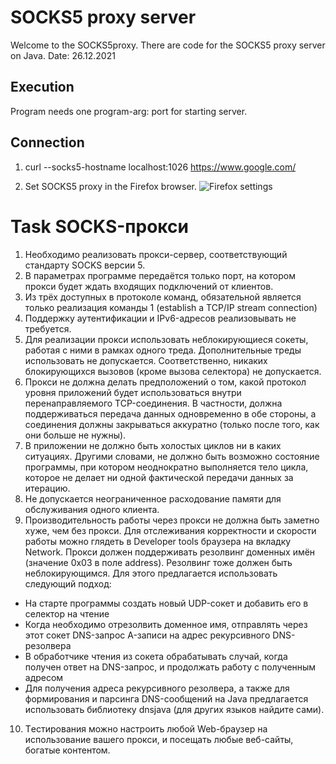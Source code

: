 # SOCKS5 proxy server

Welcome to the SOCKS5proxy.
There are code for the SOCKS5 proxy server on Java.
Date: 26.12.2021

## Execution

Program needs one program-arg: port for starting server.

## Connection

1. curl --socks5-hostname localhost:1026 https://www.google.com/

2. Set SOCKS5 proxy in the Firefox browser.
![Firefox settings](https://i.postimg.cc/cLHySzvW/Screenshot-from-2021-12-26-13-41-28.png)


# Task SOCKS-прокси
1. Необходимо реализовать прокси-сервер, соответствующий стандарту SOCKS версии 5.
2. В параметрах программе передаётся только порт, на котором прокси будет ждать входящих подключений от клиентов.
3. Из трёх доступных в протоколе команд, обязательной является только реализация команды 1 (establish a TCP/IP stream connection)
4. Поддержку аутентификации и IPv6-адресов реализовывать не требуется.
5. Для реализации прокси использовать неблокирующиеся сокеты, работая с ними в рамках одного треда. Дополнительные треды использовать не допускается. Соответственно, никаких блокирующихся вызовов (кроме вызова селектора) не допускается.
6. Прокси не должна делать предположений о том, какой протокол уровня приложений будет использоваться внутри перенаправляемого TCP-соединения. В частности, должна поддерживаться передача данных одновременно в обе стороны, а соединения должны закрываться аккуратно (только после того, как они больше не нужны).
7. В приложении не должно быть холостых циклов ни в каких ситуациях. Другими словами, не должно быть возможно состояние программы, при котором неоднократно выполняется тело цикла, которое не делает ни одной фактической передачи данных за итерацию.
8. Не допускается неограниченное расходование памяти для обслуживания одного клиента.
9. Производительность работы через прокси не должна быть заметно хуже, чем без прокси. Для отслеживания корректности и скорости работы можно глядеть в Developer tools браузера на вкладку Network.
Прокси должен поддерживать резолвинг доменных имён (значение 0x03 в поле address). Резолвинг тоже должен быть неблокирующимся. 
Для этого предлагается использовать следующий подход:
  - На старте программы создать новый UDP-сокет и добавить его в селектор на чтение
  - Когда необходимо отрезолвить доменное имя, отправлять через этот сокет DNS-запрос A-записи на адрес рекурсивного DNS-резолвера
  - В обработчике чтения из сокета обрабатывать случай, когда получен ответ на DNS-запрос, и продолжать работу с полученным адресом
  - Для получения адреса рекурсивного резолвера, а также для формирования и парсинга DNS-сообщений на Java предлагается использовать библиотеку dnsjava     (для других языков найдите сами).
10. Tестирования можно настроить любой Web-браузер на использование вашего прокси, и посещать любые веб-сайты, богатые контентом.
